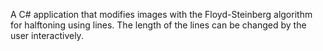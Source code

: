 A C# application that modifies images with the Floyd-Steinberg algorithm for halftoning using lines. The length of the lines can be changed by the user interactively.

